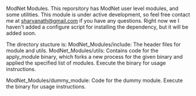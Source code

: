 ModNet Modules.
This reporsitory has ModNet user level modules, and some utilities. This module is under active development, so feel free contact me at sharvanath@gmail.com if you have any questions. Right now we I haven't added a configure script for installing the dependency, but it will be added soon.

The directory stucture is:
ModNet_Modules/include:     The header files for module and utils.
ModNet_Modules/utils:       Contains code for the apply_module binary, which forks a new process for the given binary and                                   applied the specified list of modules. Execute the binary for usage instructions.

ModNet_Modules/dummy_module: Code for the dummy module. Execute the binary for usage instructions.


